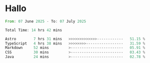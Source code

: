 # Hallo
<!--START_SECTION:waka-->

```rust
From: 07 June 2025 - To: 07 July 2025

Total Time: 14 hrs 42 mins

Astro        7 hrs 31 mins   >>>>>>>>>>>>>------------   51.15 %
TypeScript   4 hrs 38 mins   >>>>>>>>-----------------   31.59 %
Markdown     52 mins         >------------------------   05.91 %
CSS          30 mins         >------------------------   03.43 %
Java         24 mins         >------------------------   02.78 %
```

<!--END_SECTION:waka-->
